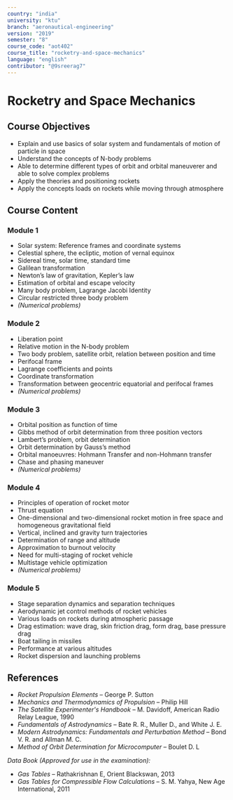 ```yaml
---
country: "india"
university: "ktu"
branch: "aeronautical-engineering"
version: "2019"
semester: "8"
course_code: "aot402"
course_title: "rocketry-and-space-mechanics"
language: "english"
contributor: "@9sreerag7"
---
```


# Rocketry and Space Mechanics

## Course Objectives

- Explain and use basics of solar system and fundamentals of motion of particle in space  
- Understand the concepts of N-body problems  
- Able to determine different types of orbit and orbital maneuverer and able to solve complex problems  
- Apply the theories and positioning rockets  
- Apply the concepts loads on rockets while moving through atmosphere  

## Course Content

### Module 1

- Solar system: Reference frames and coordinate systems  
- Celestial sphere, the ecliptic, motion of vernal equinox  
- Sidereal time, solar time, standard time  
- Galilean transformation  
- Newton’s law of gravitation, Kepler’s law  
- Estimation of orbital and escape velocity  
- Many body problem, Lagrange Jacobi Identity  
- Circular restricted three body problem  
- *(Numerical problems)*  

### Module 2

- Liberation point  
- Relative motion in the N-body problem  
- Two body problem, satellite orbit, relation between position and time  
- Perifocal frame  
- Lagrange coefficients and points  
- Coordinate transformation  
- Transformation between geocentric equatorial and perifocal frames  
- *(Numerical problems)*  

### Module 3

- Orbital position as function of time  
- Gibbs method of orbit determination from three position vectors  
- Lambert’s problem, orbit determination  
- Orbit determination by Gauss’s method  
- Orbital manoeuvres: Hohmann Transfer and non-Hohmann transfer  
- Chase and phasing maneuver  
- *(Numerical problems)*  

### Module 4

- Principles of operation of rocket motor  
- Thrust equation  
- One-dimensional and two-dimensional rocket motion in free space and homogeneous gravitational field  
- Vertical, inclined and gravity turn trajectories  
- Determination of range and altitude  
- Approximation to burnout velocity  
- Need for multi-staging of rocket vehicle  
- Multistage vehicle optimization  
- *(Numerical problems)*  

### Module 5

- Stage separation dynamics and separation techniques  
- Aerodynamic jet control methods of rocket vehicles  
- Various loads on rockets during atmospheric passage  
- Drag estimation: wave drag, skin friction drag, form drag, base pressure drag  
- Boat tailing in missiles  
- Performance at various altitudes  
- Rocket dispersion and launching problems  

## References

- *Rocket Propulsion Elements* – George P. Sutton  
- *Mechanics and Thermodynamics of Propulsion* – Philip Hill  
- *The Satellite Experimenter's Handbook* – M. Davidoff, American Radio Relay League, 1990  
- *Fundamentals of Astrodynamics* – Bate R. R., Muller D., and White J. E.  
- *Modern Astrodynamics: Fundamentals and Perturbation Method* – Bond V. R. and Allman M. C.  
- *Method of Orbit Determination for Microcomputer* – Boulet D. L  

*Data Book (Approved for use in the examination):*  
- *Gas Tables* – Rathakrishnan E, Orient Blackswan, 2013  
- *Gas Tables for Compressible Flow Calculations* – S. M. Yahya, New Age International, 2011  

